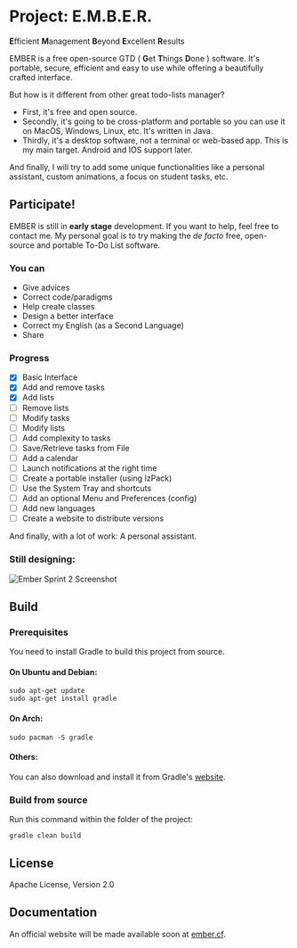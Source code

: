 # Project: E.M.B.E.R.
**E**fficient **M**anagement **B**eyond **E**xcellent **R**esults

EMBER is a free open-source GTD ( **G**et **T**hings **D**one ) software.
It's portable, secure, efficient and easy to use while offering a beautifully
crafted interface.

But how is it different from other great todo-lists manager?

* First, it's free and open source.
* Secondly, it's going to be cross-platform and portable so you can use it on MacOS, Windows, Linux, etc. It's written in Java.
* Thirdly, it's a desktop software, not a terminal or web-based app. This is my main target. Android and IOS support later.

And finally, I will try to add some unique functionalities like a personal assistant, custom animations, a focus on student tasks, etc.


## Participate!
EMBER is still in **early stage** development. If you want to help, feel free to contact me.
My personal goal is to try making the *de facto* free, open-source and portable To-Do List software.

### You can
- Give advices
- Correct code/paradigms
- Help create classes
- Design a better interface
- Correct my English (as a Second Language)
- Share

### Progress
- [x] Basic Interface
- [x] Add and remove tasks
- [x] Add lists
- [ ] Remove lists
- [ ] Modify tasks
- [ ] Modify lists
- [ ] Add complexity to tasks
- [ ] Save/Retrieve tasks from File
- [ ] Add a calendar
- [ ] Launch notifications at the right time
- [ ] Create a portable installer (using IzPack)
- [ ] Use the System Tray and shortcuts
- [ ] Add an optional Menu and Preferences (config)
- [ ] Add new languages
- [ ] Create a website to distribute versions

And finally, with a lot of work: A personal assistant.

### Still designing:
![Ember Sprint 2 Screenshot](https://user-images.githubusercontent.com/19310562/30243462-fcce8dba-9577-11e7-8b96-73538e7e22cb.PNG)

## Build

### Prerequisites

You need to install Gradle to build this project from source.

#### On Ubuntu and Debian:
```
sudo apt-get update
sudo apt-get install gradle
```

#### On Arch:
```
sudo pacman -S gradle
```

#### Others:
You can also download and install it from Gradle's [website](https://gradle.org/install/).

### Build from source
Run this command within the folder of the project:
```
gradle clean build
```

## License
Apache License, Version 2.0

## Documentation
An official website will be made available soon at [ember.cf](ember.cf).